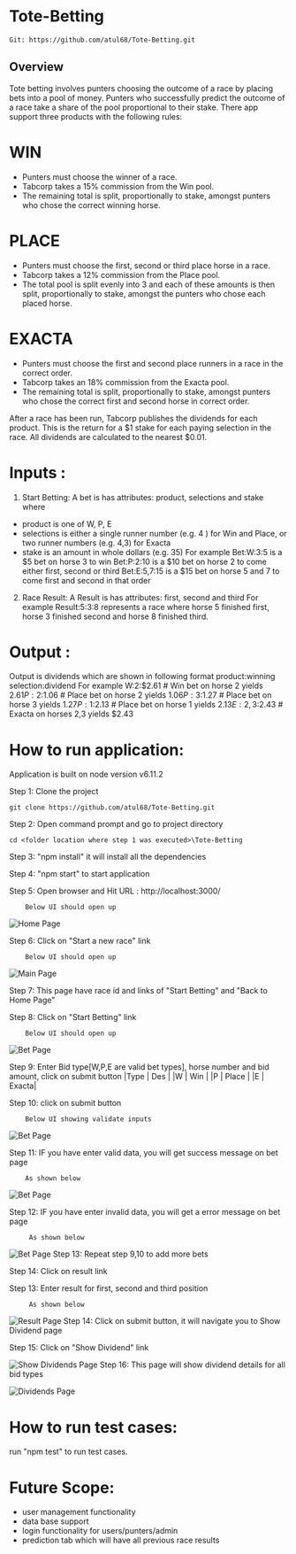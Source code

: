 # Tote-Betting

```
Git: https://github.com/atul68/Tote-Betting.git
```

## Overview
Tote betting involves punters choosing the outcome of a race by placing bets into a pool of money. Punters who successfully predict the outcome of a race take a share of the pool proportional to their stake. There app support three products with the following rules:

# WIN
- Punters must choose the winner of a race.
- Tabcorp takes a 15% commission from the Win pool.
- The remaining total is split, proportionally to stake, amongst punters who chose the correct winning horse.

# PLACE
- Punters must choose the first, second or third place horse in a race.
- Tabcorp takes a 12% commission from the Place pool.
- The total pool is split evenly into 3 and each of these amounts is then split, proportionally to stake, amongst the punters who chose each placed horse.

# EXACTA
- Punters must choose the first and second place runners in a race in the correct order.
- Tabcorp takes an 18% commission from the Exacta pool.
- The remaining total is split, proportionally to stake, amongst punters who chose the correct first and second horse in correct order.

After a race has been run, Tabcorp publishes the dividends for each product. This is the return for a $1 stake for each paying selection in the race. All dividends are calculated to the nearest $0.01.

# Inputs :

1. Start Betting: A bet is has attributes: product, selections and stake where
- product is one of W, P, E
- selections is either a single runner number (e.g. 4 ) for Win and Place, or two runner numbers (e.g. 4,3) for Exacta
- stake is an amount in whole dollars (e.g. 35)
For example
Bet:W:3:5 is a $5 bet on horse 3 to win
Bet:P:2:10 is a $10 bet on horse 2 to come either first, second or third
Bet:E:5,7:15 is a $15 bet on horse 5 and 7 to come first and second in that order

2. Race Result: A Result is has attributes: first, second and third
For example
Result:5:3:8 represents a race where horse 5 finished first, horse 3 finished second and horse 8 finished third.

# Output :
Output is dividends which are shown in following format product:winning selection:dividend
For example W:2:$2.61 # Win bet on horse 2 yields $2.61 P:2:$1.06 # Place bet on horse 2 yields $1.06 P:3:$1.27 # Place bet on horse 3 yields $1.27 P:1:$2.13 # Place bet on horse 1 yields $2.13 E:2,3:$2.43 # Exacta on horses 2,3 yields $2.43

# How to run application:
Application is built on node version v6.11.2

Step 1: Clone the project
```
git clone https://github.com/atul68/Tote-Betting.git
```
Step 2: Open command prompt and go to project directory

```
cd <folder location where step 1 was executed>\Tote-Betting
```
Step 3: "npm install" it will install all the dependencies

Step 4: "npm start" to start application

Step 5: Open browser and Hit URL : http://localhost:3000/

        Below UI should open up
![Home Page](https://github.com/atul68/Tote-Betting/blob/master/images/homepage.PNG?raw=true "Home Page")

Step 6: Click on "Start a new race" link

        Below UI should open up
![Main Page](https://github.com/atul68/Tote-Betting/blob/master/images/mainpage.PNG?raw=true "Main Page")

Step 7: This page have race id and links of "Start Betting" and "Back to Home Page"

Step 8: Click on "Start Betting" link

        Below UI should open up
![Bet Page](https://github.com/atul68/Tote-Betting/blob/master/images/bet.PNG?raw=true "Bet Page")

Step 9: Enter Bid type[W,P,E are valid bet types], horse number and bid amount, click on submit button
|Type   | Des   |
|W      | Win   |
|P      | Place |
|E      | Exacta|


Step 10: click on submit button

        Below UI showing validate inputs
![Bet Page](https://github.com/atul68/Tote-Betting/blob/master/images/betswithValiddata.PNG?raw=true "Bet Page")

Step 11: IF you have enter valid data, you will get success message on bet page

        As shown below
![Bet Page](https://github.com/atul68/Tote-Betting/blob/master/images/betSuccessResponse.PNG?raw=true "Bet Page with success message")

Step 12: IF you have enter invalid data, you will get a error message on bet page

         As shown below
![Bet Page](https://github.com/atul68/Tote-Betting/blob/master/images/betErrorMessage.PNG?raw=true "Bet Page with error message")
Step 13: Repeat step 9,10 to add more bets

Step 14: Click on result link

Step 13: Enter result for first, second and third position

         As shown below
![Result Page](https://github.com/atul68/Tote-Betting/blob/master/images/resutlValidInput.PNG?raw=true "Result Page")
Step 14: Click on submit button, it will navigate you to Show Dividend page


Step 15: Click on "Show Dividend" link

![Show Dividends Page](https://github.com/atul68/Tote-Betting/blob/master/images/showdividend.PNG?raw=true "Show Dividends Page")
Step 16: This page will show dividend details for all bid types

![Dividends Page](https://github.com/atul68/Tote-Betting/blob/master/images/dividends.PNG?raw=true "Dividends Page")

# How to run test cases:
run "npm test" to run test cases.

# Future Scope:
- user management functionality
- data base support
- login functionality for users/punters/admin
- prediction tab which will have all previous race results

